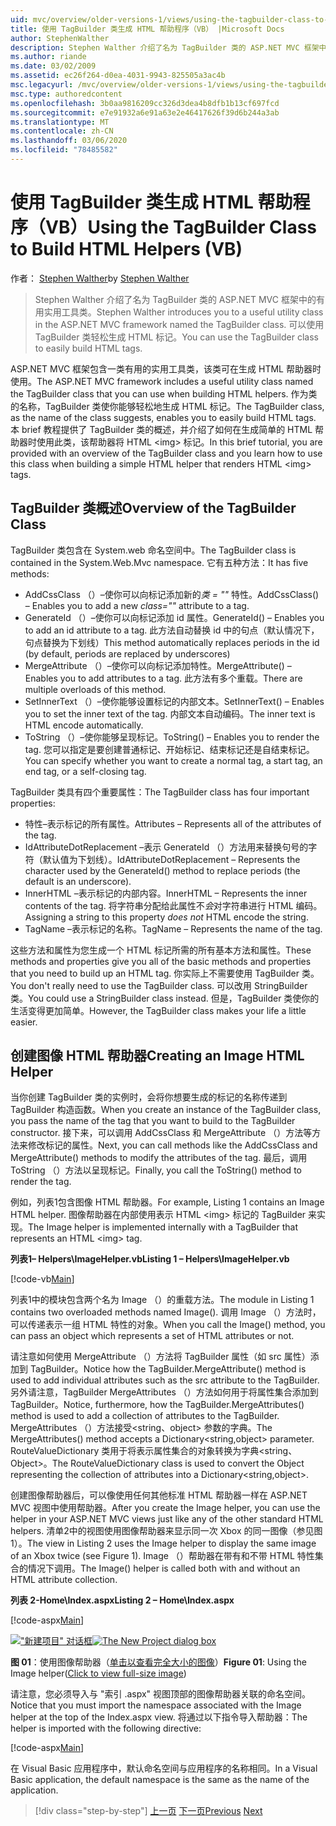 ```yaml
---
uid: mvc/overview/older-versions-1/views/using-the-tagbuilder-class-to-build-html-helpers-vb
title: 使用 TagBuilder 类生成 HTML 帮助程序（VB） |Microsoft Docs
author: StephenWalther
description: Stephen Walther 介绍了名为 TagBuilder 类的 ASP.NET MVC 框架中的有用实用工具类。 你可以使用 TagBuilder 类轻松 。
ms.author: riande
ms.date: 03/02/2009
ms.assetid: ec26f264-d0ea-4031-9943-825505a3ac4b
msc.legacyurl: /mvc/overview/older-versions-1/views/using-the-tagbuilder-class-to-build-html-helpers-vb
msc.type: authoredcontent
ms.openlocfilehash: 3b0aa9816209cc326d3dea4b8dfb1b13cf697fcd
ms.sourcegitcommit: e7e91932a6e91a63e2e46417626f39d6b244a3ab
ms.translationtype: MT
ms.contentlocale: zh-CN
ms.lasthandoff: 03/06/2020
ms.locfileid: "78485582"
---
```

# <a name="using-the-tagbuilder-class-to-build-html-helpers-vb"></a><span data-ttu-id="f9f9e-104">使用 TagBuilder 类生成 HTML 帮助程序（VB）</span><span class="sxs-lookup"><span data-stu-id="f9f9e-104">Using the TagBuilder Class to Build HTML Helpers (VB)</span></span>

<span data-ttu-id="f9f9e-105">作者： [Stephen Walther](https://github.com/StephenWalther)</span><span class="sxs-lookup"><span data-stu-id="f9f9e-105">by [Stephen Walther](https://github.com/StephenWalther)</span></span>

> <span data-ttu-id="f9f9e-106">Stephen Walther 介绍了名为 TagBuilder 类的 ASP.NET MVC 框架中的有用实用工具类。</span><span class="sxs-lookup"><span data-stu-id="f9f9e-106">Stephen Walther introduces you to a useful utility class in the ASP.NET MVC framework named the TagBuilder class.</span></span> <span data-ttu-id="f9f9e-107">可以使用 TagBuilder 类轻松生成 HTML 标记。</span><span class="sxs-lookup"><span data-stu-id="f9f9e-107">You can use the TagBuilder class to easily build HTML tags.</span></span>

<span data-ttu-id="f9f9e-108">ASP.NET MVC 框架包含一类有用的实用工具类，该类可在生成 HTML 帮助器时使用。</span><span class="sxs-lookup"><span data-stu-id="f9f9e-108">The ASP.NET MVC framework includes a useful utility class named the TagBuilder class that you can use when building HTML helpers.</span></span> <span data-ttu-id="f9f9e-109">作为类的名称，TagBuilder 类使你能够轻松地生成 HTML 标记。</span><span class="sxs-lookup"><span data-stu-id="f9f9e-109">The TagBuilder class, as the name of the class suggests, enables you to easily build HTML tags.</span></span> <span data-ttu-id="f9f9e-110">本 brief 教程提供了 TagBuilder 类的概述，并介绍了如何在生成简单的 HTML 帮助器时使用此类，该帮助器将 HTML &lt;img&gt; 标记。</span><span class="sxs-lookup"><span data-stu-id="f9f9e-110">In this brief tutorial, you are provided with an overview of the TagBuilder class and you learn how to use this class when building a simple HTML helper that renders HTML &lt;img&gt; tags.</span></span>

## <a name="overview-of-the-tagbuilder-class"></a><span data-ttu-id="f9f9e-111">TagBuilder 类概述</span><span class="sxs-lookup"><span data-stu-id="f9f9e-111">Overview of the TagBuilder Class</span></span>

<span data-ttu-id="f9f9e-112">TagBuilder 类包含在 System.web 命名空间中。</span><span class="sxs-lookup"><span data-stu-id="f9f9e-112">The TagBuilder class is contained in the System.Web.Mvc namespace.</span></span> <span data-ttu-id="f9f9e-113">它有五种方法：</span><span class="sxs-lookup"><span data-stu-id="f9f9e-113">It has five methods:</span></span>

- <span data-ttu-id="f9f9e-114">AddCssClass （）–使你可以向标记添加新的*类 = ""* 特性。</span><span class="sxs-lookup"><span data-stu-id="f9f9e-114">AddCssClass() – Enables you to add a new *class=""* attribute to a tag.</span></span>
- <span data-ttu-id="f9f9e-115">GenerateId （）–使你可以向标记添加 id 属性。</span><span class="sxs-lookup"><span data-stu-id="f9f9e-115">GenerateId() – Enables you to add an id attribute to a tag.</span></span> <span data-ttu-id="f9f9e-116">此方法自动替换 id 中的句点（默认情况下，句点替换为下划线）</span><span class="sxs-lookup"><span data-stu-id="f9f9e-116">This method automatically replaces periods in the id (by default, periods are replaced by underscores)</span></span>
- <span data-ttu-id="f9f9e-117">MergeAttribute （）–使你可以向标记添加特性。</span><span class="sxs-lookup"><span data-stu-id="f9f9e-117">MergeAttribute() – Enables you to add attributes to a tag.</span></span> <span data-ttu-id="f9f9e-118">此方法有多个重载。</span><span class="sxs-lookup"><span data-stu-id="f9f9e-118">There are multiple overloads of this method.</span></span>
- <span data-ttu-id="f9f9e-119">SetInnerText （）–使你能够设置标记的内部文本。</span><span class="sxs-lookup"><span data-stu-id="f9f9e-119">SetInnerText() – Enables you to set the inner text of the tag.</span></span> <span data-ttu-id="f9f9e-120">内部文本自动编码。</span><span class="sxs-lookup"><span data-stu-id="f9f9e-120">The inner text is HTML encode automatically.</span></span>
- <span data-ttu-id="f9f9e-121">ToString （）–使你能够呈现标记。</span><span class="sxs-lookup"><span data-stu-id="f9f9e-121">ToString() – Enables you to render the tag.</span></span> <span data-ttu-id="f9f9e-122">您可以指定是要创建普通标记、开始标记、结束标记还是自结束标记。</span><span class="sxs-lookup"><span data-stu-id="f9f9e-122">You can specify whether you want to create a normal tag, a start tag, an end tag, or a self-closing tag.</span></span>

<span data-ttu-id="f9f9e-123">TagBuilder 类具有四个重要属性：</span><span class="sxs-lookup"><span data-stu-id="f9f9e-123">The TagBuilder class has four important properties:</span></span>

- <span data-ttu-id="f9f9e-124">特性–表示标记的所有属性。</span><span class="sxs-lookup"><span data-stu-id="f9f9e-124">Attributes – Represents all of the attributes of the tag.</span></span>
- <span data-ttu-id="f9f9e-125">IdAttributeDotReplacement –表示 GenerateId （）方法用来替换句号的字符（默认值为下划线）。</span><span class="sxs-lookup"><span data-stu-id="f9f9e-125">IdAttributeDotReplacement – Represents the character used by the GenerateId() method to replace periods (the default is an underscore).</span></span>
- <span data-ttu-id="f9f9e-126">InnerHTML –表示标记的内部内容。</span><span class="sxs-lookup"><span data-stu-id="f9f9e-126">InnerHTML – Represents the inner contents of the tag.</span></span> <span data-ttu-id="f9f9e-127">将字符串分配给此属性不*会*对字符串进行 HTML 编码。</span><span class="sxs-lookup"><span data-stu-id="f9f9e-127">Assigning a string to this property *does not* HTML encode the string.</span></span>
- <span data-ttu-id="f9f9e-128">TagName –表示标记的名称。</span><span class="sxs-lookup"><span data-stu-id="f9f9e-128">TagName – Represents the name of the tag.</span></span>

<span data-ttu-id="f9f9e-129">这些方法和属性为您生成一个 HTML 标记所需的所有基本方法和属性。</span><span class="sxs-lookup"><span data-stu-id="f9f9e-129">These methods and properties give you all of the basic methods and properties that you need to build up an HTML tag.</span></span> <span data-ttu-id="f9f9e-130">你实际上不需要使用 TagBuilder 类。</span><span class="sxs-lookup"><span data-stu-id="f9f9e-130">You don't really need to use the TagBuilder class.</span></span> <span data-ttu-id="f9f9e-131">可以改用 StringBuilder 类。</span><span class="sxs-lookup"><span data-stu-id="f9f9e-131">You could use a StringBuilder class instead.</span></span> <span data-ttu-id="f9f9e-132">但是，TagBuilder 类使你的生活变得更加简单。</span><span class="sxs-lookup"><span data-stu-id="f9f9e-132">However, the TagBuilder class makes your life a little easier.</span></span>

## <a name="creating-an-image-html-helper"></a><span data-ttu-id="f9f9e-133">创建图像 HTML 帮助器</span><span class="sxs-lookup"><span data-stu-id="f9f9e-133">Creating an Image HTML Helper</span></span>

<span data-ttu-id="f9f9e-134">当你创建 TagBuilder 类的实例时，会将你想要生成的标记的名称传递到 TagBuilder 构造函数。</span><span class="sxs-lookup"><span data-stu-id="f9f9e-134">When you create an instance of the TagBuilder class, you pass the name of the tag that you want to build to the TagBuilder constructor.</span></span> <span data-ttu-id="f9f9e-135">接下来，可以调用 AddCssClass 和 MergeAttribute （）方法等方法来修改标记的属性。</span><span class="sxs-lookup"><span data-stu-id="f9f9e-135">Next, you can call methods like the AddCssClass and MergeAttribute() methods to modify the attributes of the tag.</span></span> <span data-ttu-id="f9f9e-136">最后，调用 ToString （）方法以呈现标记。</span><span class="sxs-lookup"><span data-stu-id="f9f9e-136">Finally, you call the ToString() method to render the tag.</span></span>

<span data-ttu-id="f9f9e-137">例如，列表1包含图像 HTML 帮助器。</span><span class="sxs-lookup"><span data-stu-id="f9f9e-137">For example, Listing 1 contains an Image HTML helper.</span></span> <span data-ttu-id="f9f9e-138">图像帮助器在内部使用表示 HTML &lt;img&gt; 标记的 TagBuilder 来实现。</span><span class="sxs-lookup"><span data-stu-id="f9f9e-138">The Image helper is implemented internally with a TagBuilder that represents an HTML &lt;img&gt; tag.</span></span>

<span data-ttu-id="f9f9e-139">**列表1– Helpers\ImageHelper.vb**</span><span class="sxs-lookup"><span data-stu-id="f9f9e-139">**Listing 1 – Helpers\ImageHelper.vb**</span></span>

[!code-vb[Main](using-the-tagbuilder-class-to-build-html-helpers-vb/samples/sample1.vb)]

<span data-ttu-id="f9f9e-140">列表1中的模块包含两个名为 Image （）的重载方法。</span><span class="sxs-lookup"><span data-stu-id="f9f9e-140">The module in Listing 1 contains two overloaded methods named Image().</span></span> <span data-ttu-id="f9f9e-141">调用 Image （）方法时，可以传递表示一组 HTML 特性的对象。</span><span class="sxs-lookup"><span data-stu-id="f9f9e-141">When you call the Image() method, you can pass an object which represents a set of HTML attributes or not.</span></span>

<span data-ttu-id="f9f9e-142">请注意如何使用 MergeAttribute （）方法将 TagBuilder 属性（如 src 属性）添加到 TagBuilder。</span><span class="sxs-lookup"><span data-stu-id="f9f9e-142">Notice how the TagBuilder.MergeAttribute() method is used to add individual attributes such as the src attribute to the TagBuilder.</span></span> <span data-ttu-id="f9f9e-143">另外请注意，TagBuilder MergeAttributes （）方法如何用于将属性集合添加到 TagBuilder。</span><span class="sxs-lookup"><span data-stu-id="f9f9e-143">Notice, furthermore, how the TagBuilder.MergeAttributes() method is used to add a collection of attributes to the TagBuilder.</span></span> <span data-ttu-id="f9f9e-144">MergeAttributes （）方法接受&lt;string、object&gt; 参数的字典。</span><span class="sxs-lookup"><span data-stu-id="f9f9e-144">The MergeAttributes() method accepts a Dictionary&lt;string,object&gt; parameter.</span></span> <span data-ttu-id="f9f9e-145">RouteValueDictionary 类用于将表示属性集合的对象转换为字典&lt;string、Object&gt;。</span><span class="sxs-lookup"><span data-stu-id="f9f9e-145">The RouteValueDictionary class is used to convert the Object representing the collection of attributes into a Dictionary&lt;string,object&gt;.</span></span>

<span data-ttu-id="f9f9e-146">创建图像帮助器后，可以像使用任何其他标准 HTML 帮助器一样在 ASP.NET MVC 视图中使用帮助器。</span><span class="sxs-lookup"><span data-stu-id="f9f9e-146">After you create the Image helper, you can use the helper in your ASP.NET MVC views just like any of the other standard HTML helpers.</span></span> <span data-ttu-id="f9f9e-147">清单2中的视图使用图像帮助器来显示同一次 Xbox 的同一图像（参见图1）。</span><span class="sxs-lookup"><span data-stu-id="f9f9e-147">The view in Listing 2 uses the Image helper to display the same image of an Xbox twice (see Figure 1).</span></span> <span data-ttu-id="f9f9e-148">Image （）帮助器在带有和不带 HTML 特性集合的情况下调用。</span><span class="sxs-lookup"><span data-stu-id="f9f9e-148">The Image() helper is called both with and without an HTML attribute collection.</span></span>

<span data-ttu-id="f9f9e-149">**列表 2-Home\Index.aspx**</span><span class="sxs-lookup"><span data-stu-id="f9f9e-149">**Listing 2 – Home\Index.aspx**</span></span>

[!code-aspx[Main](using-the-tagbuilder-class-to-build-html-helpers-vb/samples/sample2.aspx)]

<span data-ttu-id="f9f9e-150">[!["新建项目" 对话框](using-the-tagbuilder-class-to-build-html-helpers-vb/_static/image1.jpg)](using-the-tagbuilder-class-to-build-html-helpers-vb/_static/image1.png)</span><span class="sxs-lookup"><span data-stu-id="f9f9e-150">[![The New Project dialog box](using-the-tagbuilder-class-to-build-html-helpers-vb/_static/image1.jpg)](using-the-tagbuilder-class-to-build-html-helpers-vb/_static/image1.png)</span></span>

<span data-ttu-id="f9f9e-151">**图 01**：使用图像帮助器（[单击以查看完全大小的图像](using-the-tagbuilder-class-to-build-html-helpers-vb/_static/image2.png)）</span><span class="sxs-lookup"><span data-stu-id="f9f9e-151">**Figure 01**: Using the Image helper([Click to view full-size image](using-the-tagbuilder-class-to-build-html-helpers-vb/_static/image2.png))</span></span>

<span data-ttu-id="f9f9e-152">请注意，您必须导入与 "索引 .aspx" 视图顶部的图像帮助器关联的命名空间。</span><span class="sxs-lookup"><span data-stu-id="f9f9e-152">Notice that you must import the namespace associated with the Image helper at the top of the Index.aspx view.</span></span> <span data-ttu-id="f9f9e-153">将通过以下指令导入帮助器：</span><span class="sxs-lookup"><span data-stu-id="f9f9e-153">The helper is imported with the following directive:</span></span>

[!code-aspx[Main](using-the-tagbuilder-class-to-build-html-helpers-vb/samples/sample3.aspx)]

<span data-ttu-id="f9f9e-154">在 Visual Basic 应用程序中，默认命名空间与应用程序的名称相同。</span><span class="sxs-lookup"><span data-stu-id="f9f9e-154">In a Visual Basic application, the default namespace is the same as the name of the application.</span></span>

> [!div class="step-by-step"]
> <span data-ttu-id="f9f9e-155">[上一页](creating-custom-html-helpers-vb.md)
> [下一页](creating-page-layouts-with-view-master-pages-vb.md)</span><span class="sxs-lookup"><span data-stu-id="f9f9e-155">[Previous](creating-custom-html-helpers-vb.md)
[Next](creating-page-layouts-with-view-master-pages-vb.md)</span></span>
